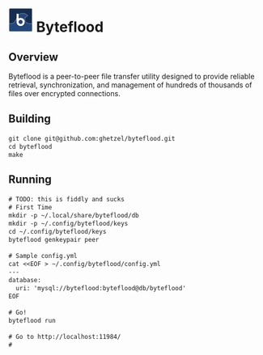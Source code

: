 # <img src="/ui/img/icon-48.png?raw=true"> Byteflood

## Overview

Byteflood is a peer-to-peer file transfer utility designed to provide reliable
retrieval, synchronization, and management of hundreds of thousands of files
over encrypted connections.

## Building

```
git clone git@github.com:ghetzel/byteflood.git
cd byteflood
make
```

## Running

```
# TODO: this is fiddly and sucks
# First Time
mkdir -p ~/.local/share/byteflood/db
mkdir -p ~/.config/byteflood/keys
cd ~/.config/byteflood/keys
byteflood genkeypair peer

# Sample config.yml
cat <<EOF > ~/.config/byteflood/config.yml
---
database:
  uri: 'mysql://byteflood:byteflood@db/byteflood'
EOF

# Go!
byteflood run

# Go to http://localhost:11984/
#
```
